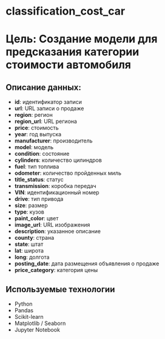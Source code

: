 # classification_cost_car
# Цель: Создание модели для предсказания категории стоимости автомобиля

## Описание данных:
- **id**: идентификатор записи
- **url**: URL записи о продаже
- **region**: регион
- **region_url**: URL региона
- **price**: стоимость
- **year**: год выпуска
- **manufacturer**: производитель
- **model**: модель
- **condition**: состояние
- **cylinders**: количество цилиндров
- **fuel**: тип топлива
- **odometer**: количество пройденных миль
- **title_status**: статус
- **transmission**: коробка передач
- **VIN**: идентификационный номер
- **drive**: тип привода
- **size**: размер
- **type**: кузов
- **paint_color**: цвет
- **image_url**: URL изображения
- **description**: указанное описание
- **county**: страна
- **state**: штат
- **lat**: широта
- **long**: долгота
- **posting_date**: дата размещения объявления о продаже
- **price_category**: категория цены

## Используемые технологии
- Python
- Pandas
- Scikit-learn
- Matplotlib / Seaborn
- Jupyter Notebook